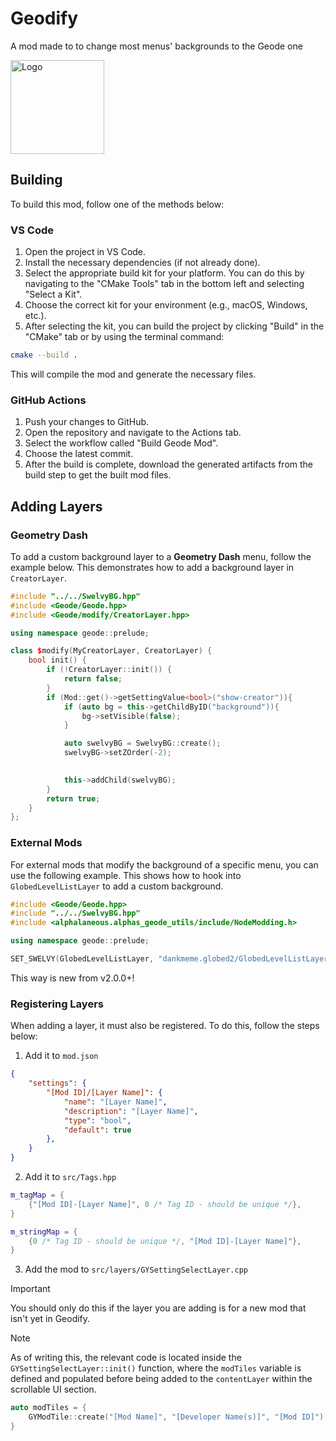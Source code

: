 # Geodify
A mod made to to change most menus' backgrounds to the Geode one 

<img src="logo.png" width="150" alt="Logo" />

## Building

To build this mod, follow one of the methods below:

### VS Code

1. Open the project in VS Code.
2. Install the necessary dependencies (if not already done).
3. Select the appropriate build kit for your platform. You can do this by navigating to the "CMake Tools" tab in the bottom left and selecting "Select a Kit".
4. Choose the correct kit for your environment (e.g., macOS, Windows, etc.).
5. After selecting the kit, you can build the project by clicking "Build" in the "CMake" tab or by using the terminal command:

```bash
cmake --build .
```
This will compile the mod and generate the necessary files.

### GitHub Actions

1. Push your changes to GitHub.
2. Open the repository and navigate to the Actions tab.
3. Select the workflow called "Build Geode Mod".
4. Choose the latest commit.
5. After the build is complete, download the generated artifacts from the build step to get the built mod files.

## Adding Layers

### Geometry Dash

To add a custom background layer to a **Geometry Dash** menu, follow the example below. This demonstrates how to add a background layer in `CreatorLayer`.

```cpp
#include "../../SwelvyBG.hpp"
#include <Geode/Geode.hpp>
#include <Geode/modify/CreatorLayer.hpp>

using namespace geode::prelude;

class $modify(MyCreatorLayer, CreatorLayer) {
	bool init() {
		if (!CreatorLayer::init()) {
			return false;
		}
		if (Mod::get()->getSettingValue<bool>("show-creator")){
			if (auto bg = this->getChildByID("background")){
				bg->setVisible(false);
			}

			auto swelvyBG = SwelvyBG::create();
			swelvyBG->setZOrder(-2);
			

			this->addChild(swelvyBG);
		}
		return true;
	}
};
```


### External Mods

For external mods that modify the background of a specific menu, you can use the following example. This shows how to hook into `GlobedLevelListLayer` to add a custom background.

```cpp
#include <Geode/Geode.hpp>
#include "../../SwelvyBG.hpp"
#include <alphalaneous.alphas_geode_utils/include/NodeModding.h>

using namespace geode::prelude;

SET_SWELVY(GlobedLevelListLayer, "dankmeme.globed2/GlobedLevelListLayer", "background");

```
This way is new from v2.0.0+!

### Registering Layers

When adding a layer, it must also be registered. To do this, follow the steps below:

1. Add it to `mod.json`

```json
{
	"settings": {
		"[Mod ID]/[Layer Name]": {
            "name": "[Layer Name]",
            "description": "[Layer Name]",
            "type": "bool",
            "default": true
        },
	}
}
```

2. Add it to `src/Tags.hpp`

```cpp
m_tagMap = {
    {"[Mod ID]-[Layer Name]", 0 /* Tag ID - should be unique */},
}

m_stringMap = {
    {0 /* Tag ID - should be unique */, "[Mod ID]-[Layer Name]"},
}
```

3. Add the mod to `src/layers/GYSettingSelectLayer.cpp`

> [!IMPORTANT]
> You should only do this if the layer you are adding is for a new mod that isn't yet in Geodify.

> [!NOTE]
> As of writing this, the relevant code is located inside the `GYSettingSelectLayer::init()` function, where the `modTiles` variable is defined and populated before being added to the `contentLayer` within the scrollable UI section.

```cpp
auto modTiles = { 
    GYModTile::create("[Mod Name]", "[Developer Name(s)]", "[Mod ID]"),
}
```